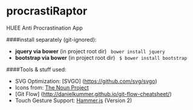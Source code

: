 # procrastiRaptor
HUEE Anti Procrastination App

####install separately (git-ignored):
* __jquery via bower__ (in project root dir) ``` bower install jquery```
* __bootstrap via bower__ (in project root dir) ``` $ bower install bootstrap```


####Tools & stuff used:
* SVG Optimization: [SVGO] (https://github.com/svg/svgo)
* Icons from: [The Noun Project](https://thenounproject.com/)
* [Git Flow] (http://danielkummer.github.io/git-flow-cheatsheet/)
* Touch Gesture Support: [Hammer.js](http://hammerjs.github.io/) (Version 2)

